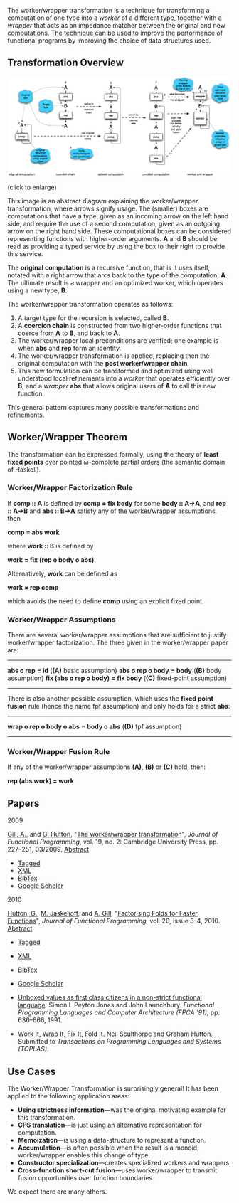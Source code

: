 The worker/wrapper transformation is a technique for transforming a
computation of one type into a *worker* of a different type, together
with a *wrapper* that acts as an impedance matcher between the original
and new computations. The technique can be used to improve the
performance of functional programs by improving the choice of data
structures used.

Transformation Overview
-----------------------

[![](/files/WW.png)](WW.png)

(click to enlarge)

This image is an abstract diagram explaining the worker/wrapper
transformation, where arrows signify usage. The (smaller) boxes are
computations that have a type, given as an incoming arrow on the left
hand side, and require the use of a second computation, given as an
outgoing arrow on the right hand side. These computational boxes can be
considered representing functions with higher-order arguments. **A** and
**B** should be read as providing a typed service by using the box to
their right to provide this service.

The **original computation** is a recursive function, that is it uses
itself, notated with a right arrow that arcs back to the type of the
computation, **A**. The ultimate result is a wrapper and an optimized
worker, which operates using a new type, **B**.

The worker/wrapper transformation operates as follows:

1.  A target type for the recursion is selected, called **B**.
2.  A **coercion chain** is constructed from two higher-order functions
    that coerce from **A** to **B**, and back to **A**.
3.  The worker/wrapper local preconditions are verified; one example is
    when **abs** and **rep** form an identity.
4.  The worker/wrapper transformation is applied, replacing then the
    original computation with the **post worker/wrapper chain**.
5.  This new formulation can be transformed and optimized using well
    understood local refinements into a *worker* that operates
    efficiently over **B**, and a *wrapper* **abs** that allows original
    users of **A** to call this new function.

This general pattern captures many possible transformations and
refinements.

Worker/Wrapper Theorem
----------------------

The transformation can be expressed formally, using the theory of
**least fixed points** over pointed ω-complete partial orders (the
semantic domain of Haskell).

### Worker/Wrapper Factorization Rule

If **comp :: A** is defined by **comp = fix body** for some **body ::
A→A**, and **rep :: A→B** and **abs :: B→A** satisfy any of the
worker/wrapper assumptions, then

**comp = abs work**

where **work :: B** is defined by

**work = fix (rep ο body ο abs)**

Alternatively, **work** can be defined as

**work = rep comp**

which avoids the need to define **comp** using an explicit fixed point.

### Worker/Wrapper Assumptions

There are several worker/wrapper assumptions that are sufficient to
justify worker/wrapper factorization. The three given in the
worker/wrapper paper are:

  ---------------------------- ---------------- ----------------------------------
  **abs ο rep**                **= id**         (**(A)** basic assumption)
  **abs ο rep ο body**         **= body**       (**(B)** body assumption)
  **fix (abs ο rep ο body)**   **= fix body**   (**(C)** fixed-point assumption)
  ---------------------------- ---------------- ----------------------------------

There is also another possible assumption, which uses the **fixed point
fusion** rule (hence the name fpf assumption) and only holds for a
strict **abs**:

  ----------------------------- ------------------ --------------------------
  **wrap ο rep ο body ο abs**   **= body ο abs**   (**(D)** fpf assumption)
  ----------------------------- ------------------ --------------------------

### Worker/Wrapper Fusion Rule

If any of the worker/wrapper assumptions **(A)**, **(B)** or **(C)**
hold, then:

**rep (abs work) = work**

Papers
------

2009

[Gill, A.](/biblio/author/42), and [G.
Hutton](/biblio/author/2), "[The worker/wrapper
transformation](/biblio/view/19)", *Journal of Functional
Programming*, vol. 19, no. 2: Cambridge University Press, pp. 227–251,
03/2009. [Abstract](/node/19)

-   [Tagged](/biblio/export/tagged/19 "Click to download the EndNote Tagged formatted file")
-   [XML](/biblio/export/xml/19 "Click to download the XML formatted file")
-   [BibTex](/biblio/export/bibtex/19 "Click to download the BibTEX formatted file")
-   [Google
    Scholar](http://scholar.google.com/scholar?btnG=Search%2BScholar&as_q=%22The%2Bworker%2Fwrapper%2Btransformation%22&as_sauthors=Gill&as_occt=any&as_epq=&as_oq=&as_eq=&as_publication=&as_ylo=&as_yhi=&as_sdtAAP=1&as_sdtp=1 "Click to search Google Scholar for this entry")

2010

[Hutton, G.](/biblio/author/2), [M.
Jaskelioff](/biblio/author/6), and [A.
Gill](/biblio/author/42), "[Factorising Folds for Faster
Functions](/biblio/view/10)", *Journal of Functional
Programming*, vol. 20, issue 3-4, 2010. [Abstract](/node/10)

-   [Tagged](/biblio/export/tagged/10 "Click to download the EndNote Tagged formatted file")
-   [XML](/biblio/export/xml/10 "Click to download the XML formatted file")
-   [BibTex](/biblio/export/bibtex/10 "Click to download the BibTEX formatted file")
-   [Google
    Scholar](http://scholar.google.com/scholar?btnG=Search%2BScholar&as_q=%22Factorising%2BFolds%2Bfor%2BFaster%2BFunctions%22&as_sauthors=Hutton&as_occt=any&as_epq=&as_oq=&as_eq=&as_publication=&as_ylo=&as_yhi=&as_sdtAAP=1&as_sdtp=1 "Click to search Google Scholar for this entry")

-   [Unboxed values as first class citizens in a non-strict functional
    language](http://citeseer.ist.psu.edu/jones91unboxed.html). Simon L
    Peyton Jones and John Launchbury. *Functional Programming Languages
    and Computer Architecture (FPCA '91)*, pp. 636–666, 1991.
-   [Work It, Wrap It, Fix It, Fold
    It.](http://www.ittc.ku.edu/~neil/publications.html) Neil Sculthorpe
    and Graham Hutton. Submitted to *Transactions on Programming
    Languages and Systems (TOPLAS)*.

Use Cases
---------

The Worker/Wrapper Transformation is surprisingly general! It has been
applied to the following application areas:

-   **Using strictness information**—was the original motivating example
    for this transformation.
-   **CPS translation**—is just using an alternative representation for
    computation.
-   **Memoization**—is using a data-structure to represent a function.
-   **Accumulation**—is often possible when the result is a monoid;
    worker/wrapper enables this change of type.
-   **Constructor specialization**—creates specialized workers and
    wrappers.
-   **Cross-function short-cut fusion**—uses worker/wrapper to transmit
    fusion opportunities over function boundaries.

We expect there are many others.
